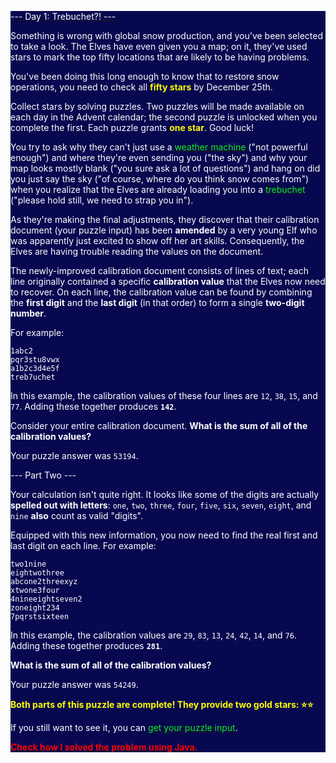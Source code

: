 <div style="background-color:rgba(8,8,80,1); color:white">

[<span style="color:white">--- Day 1: Trebuchet?! ---</span>](https://adventofcode.com/2023/day/1)

Something is wrong with global snow production, and you've been selected to take a look. The Elves have even given you a map; on it, they've used stars to mark the top fifty locations that are likely to be having problems.

You've been doing this long enough to know that to restore snow operations, you need to check all **<span style="color:yellow">fifty stars</span>** by December 25th.

Collect stars by solving puzzles. Two puzzles will be made available on each day in the Advent calendar; the second puzzle is unlocked when you complete the first. Each puzzle grants **<span style="color:yellow">one star</span>**. Good luck!

You try to ask why they can't just use a [<span style="color:rgb(18, 240, 24)">weather machine</span>](../../2015/day1/problem.md) ("not powerful enough") and where they're even sending you ("the sky") and why your map looks mostly blank ("you sure ask a lot of questions") and hang on did you just say the sky ("of course, where do you think snow comes from") when you realize that the Elves are already loading you into a [<span style="color:rgb(18, 240, 24)">trebuchet</span>](https://en.wikipedia.org/wiki/Trebuchet) ("please hold still, we need to strap you in").

As they're making the final adjustments, they discover that their calibration document (your puzzle input) has been **<span style="color:white">amended</span>** by a very young Elf who was apparently just excited to show off her art skills. Consequently, the Elves are having trouble reading the values on the document.

The newly-improved calibration document consists of lines of text; each line originally contained a specific **<span style="color:white">calibration value</span>** that the Elves now need to recover. On each line, the calibration value can be found by combining the **<span style="color:white">first digit</span>** and the **<span style="color:white">last digit</span>** (in that order) to form a single **<span style="color:white">two-digit number</span>**.

For example:

```
1abc2
pqr3stu8vwx
a1b2c3d4e5f
treb7uchet
```

In this example, the calibration values of these four lines are ``12``, ``38``, ``15``, and ``77``. Adding these together produces **``142``**.

Consider your entire calibration document. **<span style="color:white">What is the sum of all of the calibration values?</span>**

Your puzzle answer was ``53194``.

--- Part Two ---

Your calculation isn't quite right. It looks like some of the digits are actually **<span style="color:white">spelled out with letters</span>**: ``one``, ``two``, ``three``, ``four``, ``five``, ``six``, ``seven``, ``eight``, and ``nine`` **<span style="color:white">also</span>** count as valid "digits".

Equipped with this new information, you now need to find the real first and last digit on each line. For example:

```
two1nine
eightwothree
abcone2threexyz
xtwone3four
4nineeightseven2
zoneight234
7pqrstsixteen
```

In this example, the calibration values are ``29``, ``83``, ``13``, ``24``, ``42``, ``14``, and ``76``. Adding these together produces **``281``**.

**<span style="color:white">What is the sum of all of the calibration values?</span>**

Your puzzle answer was ``54249``.

**<span style="color:yellow">Both parts of this puzzle are complete! They provide two gold stars: ⭐⭐</span>**

If you still want to see it, you can [<span style="color:rgb(18, 240, 24)">get your puzzle input</span>](input.txt).

[**<span style="color:rgb(255, 0, 0)">Check how I solved the problem using Java.</span>**](java/AOC2023Day1.java)

</div>